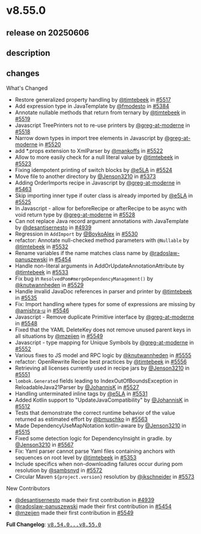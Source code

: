 # v8.55.0

## release on 20250606

## description

## changes

What's Changed

* Restore generalized property handling by <a class="user-mention notranslate" data-hovercard-type="user" data-hovercard-url="/users/timtebeek/hovercard" data-octo-click="hovercard-link-click" data-octo-dimensions="link_type:self" href="https://github.com/timtebeek">@timtebeek</a> in <a class="issue-link js-issue-link" data-error-text="Failed to load title" data-id="3097401791" data-permission-text="Title is private" data-url="https://github.com/openrewrite/rewrite/issues/5517" data-hovercard-type="pull_request" data-hovercard-url="/openrewrite/rewrite/pull/5517/hovercard" href="https://github.com/openrewrite/rewrite/pull/5517">#5517</a>
* Add expression type in JavaTemplate by <a class="user-mention notranslate" data-hovercard-type="user" data-hovercard-url="/users/fmodesto/hovercard" data-octo-click="hovercard-link-click" data-octo-dimensions="link_type:self" href="https://github.com/fmodesto">@fmodesto</a> in <a class="issue-link js-issue-link" data-error-text="Failed to load title" data-id="3040303173" data-permission-text="Title is private" data-url="https://github.com/openrewrite/rewrite/issues/5384" data-hovercard-type="pull_request" data-hovercard-url="/openrewrite/rewrite/pull/5384/hovercard" href="https://github.com/openrewrite/rewrite/pull/5384">#5384</a>
* Annotate nullable methods that return from ternary by <a class="user-mention notranslate" data-hovercard-type="user" data-hovercard-url="/users/timtebeek/hovercard" data-octo-click="hovercard-link-click" data-octo-dimensions="link_type:self" href="https://github.com/timtebeek">@timtebeek</a> in <a class="issue-link js-issue-link" data-error-text="Failed to load title" data-id="3098541557" data-permission-text="Title is private" data-url="https://github.com/openrewrite/rewrite/issues/5519" data-hovercard-type="pull_request" data-hovercard-url="/openrewrite/rewrite/pull/5519/hovercard" href="https://github.com/openrewrite/rewrite/pull/5519">#5519</a>
* Javascript TreePrinters not to re-use printers by <a class="user-mention notranslate" data-hovercard-type="user" data-hovercard-url="/users/greg-at-moderne/hovercard" data-octo-click="hovercard-link-click" data-octo-dimensions="link_type:self" href="https://github.com/greg-at-moderne">@greg-at-moderne</a> in <a class="issue-link js-issue-link" data-error-text="Failed to load title" data-id="3097848372" data-permission-text="Title is private" data-url="https://github.com/openrewrite/rewrite/issues/5518" data-hovercard-type="pull_request" data-hovercard-url="/openrewrite/rewrite/pull/5518/hovercard" href="https://github.com/openrewrite/rewrite/pull/5518">#5518</a>
* Narrow down types in import tree elements in Javascript by <a class="user-mention notranslate" data-hovercard-type="user" data-hovercard-url="/users/greg-at-moderne/hovercard" data-octo-click="hovercard-link-click" data-octo-dimensions="link_type:self" href="https://github.com/greg-at-moderne">@greg-at-moderne</a> in <a class="issue-link js-issue-link" data-error-text="Failed to load title" data-id="3099922018" data-permission-text="Title is private" data-url="https://github.com/openrewrite/rewrite/issues/5520" data-hovercard-type="pull_request" data-hovercard-url="/openrewrite/rewrite/pull/5520/hovercard" href="https://github.com/openrewrite/rewrite/pull/5520">#5520</a>
* add *.props extension to XmlParser by <a class="user-mention notranslate" data-hovercard-type="user" data-hovercard-url="/users/mankoffs/hovercard" data-octo-click="hovercard-link-click" data-octo-dimensions="link_type:self" href="https://github.com/mankoffs">@mankoffs</a> in <a class="issue-link js-issue-link" data-error-text="Failed to load title" data-id="3100294488" data-permission-text="Title is private" data-url="https://github.com/openrewrite/rewrite/issues/5522" data-hovercard-type="pull_request" data-hovercard-url="/openrewrite/rewrite/pull/5522/hovercard" href="https://github.com/openrewrite/rewrite/pull/5522">#5522</a>
* Allow to more easily check for a null literal value by <a class="user-mention notranslate" data-hovercard-type="user" data-hovercard-url="/users/timtebeek/hovercard" data-octo-click="hovercard-link-click" data-octo-dimensions="link_type:self" href="https://github.com/timtebeek">@timtebeek</a> in <a class="issue-link js-issue-link" data-error-text="Failed to load title" data-id="3100836746" data-permission-text="Title is private" data-url="https://github.com/openrewrite/rewrite/issues/5523" data-hovercard-type="pull_request" data-hovercard-url="/openrewrite/rewrite/pull/5523/hovercard" href="https://github.com/openrewrite/rewrite/pull/5523">#5523</a>
* Fixing idempotent printing of switch blocks by <a class="user-mention notranslate" data-hovercard-type="user" data-hovercard-url="/users/e5LA/hovercard" data-octo-click="hovercard-link-click" data-octo-dimensions="link_type:self" href="https://github.com/e5LA">@e5LA</a> in <a class="issue-link js-issue-link" data-error-text="Failed to load title" data-id="3100854127" data-permission-text="Title is private" data-url="https://github.com/openrewrite/rewrite/issues/5524" data-hovercard-type="pull_request" data-hovercard-url="/openrewrite/rewrite/pull/5524/hovercard" href="https://github.com/openrewrite/rewrite/pull/5524">#5524</a>
* Move file to another directory by <a class="user-mention notranslate" data-hovercard-type="user" data-hovercard-url="/users/Jenson3210/hovercard" data-octo-click="hovercard-link-click" data-octo-dimensions="link_type:self" href="https://github.com/Jenson3210">@Jenson3210</a> in <a class="issue-link js-issue-link" data-error-text="Failed to load title" data-id="3037642159" data-permission-text="Title is private" data-url="https://github.com/openrewrite/rewrite/issues/5373" data-hovercard-type="pull_request" data-hovercard-url="/openrewrite/rewrite/pull/5373/hovercard" href="https://github.com/openrewrite/rewrite/pull/5373">#5373</a>
* Adding OrderImports recipe in Javascript by <a class="user-mention notranslate" data-hovercard-type="user" data-hovercard-url="/users/greg-at-moderne/hovercard" data-octo-click="hovercard-link-click" data-octo-dimensions="link_type:self" href="https://github.com/greg-at-moderne">@greg-at-moderne</a> in <a class="issue-link js-issue-link" data-error-text="Failed to load title" data-id="3079177440" data-permission-text="Title is private" data-url="https://github.com/openrewrite/rewrite/issues/5463" data-hovercard-type="pull_request" data-hovercard-url="/openrewrite/rewrite/pull/5463/hovercard" href="https://github.com/openrewrite/rewrite/pull/5463">#5463</a>
* Skip importing inner type if outer class is already imported by <a class="user-mention notranslate" data-hovercard-type="user" data-hovercard-url="/users/e5LA/hovercard" data-octo-click="hovercard-link-click" data-octo-dimensions="link_type:self" href="https://github.com/e5LA">@e5LA</a> in <a class="issue-link js-issue-link" data-error-text="Failed to load title" data-id="3102288246" data-permission-text="Title is private" data-url="https://github.com/openrewrite/rewrite/issues/5525" data-hovercard-type="pull_request" data-hovercard-url="/openrewrite/rewrite/pull/5525/hovercard" href="https://github.com/openrewrite/rewrite/pull/5525">#5525</a>
* In Javascript - allow for beforeRecipe or afterRecipe to be async with void return type by <a class="user-mention notranslate" data-hovercard-type="user" data-hovercard-url="/users/greg-at-moderne/hovercard" data-octo-click="hovercard-link-click" data-octo-dimensions="link_type:self" href="https://github.com/greg-at-moderne">@greg-at-moderne</a> in <a class="issue-link js-issue-link" data-error-text="Failed to load title" data-id="3102869496" data-permission-text="Title is private" data-url="https://github.com/openrewrite/rewrite/issues/5528" data-hovercard-type="pull_request" data-hovercard-url="/openrewrite/rewrite/pull/5528/hovercard" href="https://github.com/openrewrite/rewrite/pull/5528">#5528</a>
* Can not replace Java record argument annotations with JavaTemplate by <a class="user-mention notranslate" data-hovercard-type="user" data-hovercard-url="/users/desantisernesto/hovercard" data-octo-click="hovercard-link-click" data-octo-dimensions="link_type:self" href="https://github.com/desantisernesto">@desantisernesto</a> in <a class="issue-link js-issue-link" data-error-text="Failed to load title" data-id="2807706845" data-permission-text="Title is private" data-url="https://github.com/openrewrite/rewrite/issues/4939" data-hovercard-type="pull_request" data-hovercard-url="/openrewrite/rewrite/pull/4939/hovercard" href="https://github.com/openrewrite/rewrite/pull/4939">#4939</a>
* Regression in <code>AddImport</code> by <a class="user-mention notranslate" data-hovercard-type="user" data-hovercard-url="/users/BoykoAlex/hovercard" data-octo-click="hovercard-link-click" data-octo-dimensions="link_type:self" href="https://github.com/BoykoAlex">@BoykoAlex</a> in <a class="issue-link js-issue-link" data-error-text="Failed to load title" data-id="3104483063" data-permission-text="Title is private" data-url="https://github.com/openrewrite/rewrite/issues/5530" data-hovercard-type="pull_request" data-hovercard-url="/openrewrite/rewrite/pull/5530/hovercard" href="https://github.com/openrewrite/rewrite/pull/5530">#5530</a>
* refactor: Annotate null-checked method parameters with <code>@Nullable</code> by <a class="user-mention notranslate" data-hovercard-type="user" data-hovercard-url="/users/timtebeek/hovercard" data-octo-click="hovercard-link-click" data-octo-dimensions="link_type:self" href="https://github.com/timtebeek">@timtebeek</a> in <a class="issue-link js-issue-link" data-error-text="Failed to load title" data-id="3105684836" data-permission-text="Title is private" data-url="https://github.com/openrewrite/rewrite/issues/5532" data-hovercard-type="pull_request" data-hovercard-url="/openrewrite/rewrite/pull/5532/hovercard" href="https://github.com/openrewrite/rewrite/pull/5532">#5532</a>
* Rename variables if the name matches class name by <a class="user-mention notranslate" data-hovercard-type="user" data-hovercard-url="/users/radoslaw-panuszewski/hovercard" data-octo-click="hovercard-link-click" data-octo-dimensions="link_type:self" href="https://github.com/radoslaw-panuszewski">@radoslaw-panuszewski</a> in <a class="issue-link js-issue-link" data-error-text="Failed to load title" data-id="3074058586" data-permission-text="Title is private" data-url="https://github.com/openrewrite/rewrite/issues/5454" data-hovercard-type="pull_request" data-hovercard-url="/openrewrite/rewrite/pull/5454/hovercard" href="https://github.com/openrewrite/rewrite/pull/5454">#5454</a>
* Handle non-literal arguments in AddOrUpdateAnnotationAttribute by <a class="user-mention notranslate" data-hovercard-type="user" data-hovercard-url="/users/timtebeek/hovercard" data-octo-click="hovercard-link-click" data-octo-dimensions="link_type:self" href="https://github.com/timtebeek">@timtebeek</a> in <a class="issue-link js-issue-link" data-error-text="Failed to load title" data-id="3106115338" data-permission-text="Title is private" data-url="https://github.com/openrewrite/rewrite/issues/5533" data-hovercard-type="pull_request" data-hovercard-url="/openrewrite/rewrite/pull/5533/hovercard" href="https://github.com/openrewrite/rewrite/pull/5533">#5533</a>
* Fix bug in <code>ResolvedPom#mergeDependencyManagement()</code> by <a class="user-mention notranslate" data-hovercard-type="user" data-hovercard-url="/users/knutwannheden/hovercard" data-octo-click="hovercard-link-click" data-octo-dimensions="link_type:self" href="https://github.com/knutwannheden">@knutwannheden</a> in <a class="issue-link js-issue-link" data-error-text="Failed to load title" data-id="3103740459" data-permission-text="Title is private" data-url="https://github.com/openrewrite/rewrite/issues/5529" data-hovercard-type="pull_request" data-hovercard-url="/openrewrite/rewrite/pull/5529/hovercard" href="https://github.com/openrewrite/rewrite/pull/5529">#5529</a>
* Handle invalid JavaDoc references in parser and printer by <a class="user-mention notranslate" data-hovercard-type="user" data-hovercard-url="/users/timtebeek/hovercard" data-octo-click="hovercard-link-click" data-octo-dimensions="link_type:self" href="https://github.com/timtebeek">@timtebeek</a> in <a class="issue-link js-issue-link" data-error-text="Failed to load title" data-id="3107900476" data-permission-text="Title is private" data-url="https://github.com/openrewrite/rewrite/issues/5535" data-hovercard-type="pull_request" data-hovercard-url="/openrewrite/rewrite/pull/5535/hovercard" href="https://github.com/openrewrite/rewrite/pull/5535">#5535</a>
* Fix: Import handling where types for some of expressions are missing by <a class="user-mention notranslate" data-hovercard-type="user" data-hovercard-url="/users/amishra-u/hovercard" data-octo-click="hovercard-link-click" data-octo-dimensions="link_type:self" href="https://github.com/amishra-u">@amishra-u</a> in <a class="issue-link js-issue-link" data-error-text="Failed to load title" data-id="3111926695" data-permission-text="Title is private" data-url="https://github.com/openrewrite/rewrite/issues/5546" data-hovercard-type="pull_request" data-hovercard-url="/openrewrite/rewrite/pull/5546/hovercard" href="https://github.com/openrewrite/rewrite/pull/5546">#5546</a>
* Javascript - Remove duplicate Primitive interface by <a class="user-mention notranslate" data-hovercard-type="user" data-hovercard-url="/users/greg-at-moderne/hovercard" data-octo-click="hovercard-link-click" data-octo-dimensions="link_type:self" href="https://github.com/greg-at-moderne">@greg-at-moderne</a> in <a class="issue-link js-issue-link" data-error-text="Failed to load title" data-id="3113307248" data-permission-text="Title is private" data-url="https://github.com/openrewrite/rewrite/issues/5548" data-hovercard-type="pull_request" data-hovercard-url="/openrewrite/rewrite/pull/5548/hovercard" href="https://github.com/openrewrite/rewrite/pull/5548">#5548</a>
* Fixed that the YAML DeleteKey does not remove unused parent keys in all situations by <a class="user-mention notranslate" data-hovercard-type="user" data-hovercard-url="/users/mzeijen/hovercard" data-octo-click="hovercard-link-click" data-octo-dimensions="link_type:self" href="https://github.com/mzeijen">@mzeijen</a> in <a class="issue-link js-issue-link" data-error-text="Failed to load title" data-id="3113308422" data-permission-text="Title is private" data-url="https://github.com/openrewrite/rewrite/issues/5549" data-hovercard-type="pull_request" data-hovercard-url="/openrewrite/rewrite/pull/5549/hovercard" href="https://github.com/openrewrite/rewrite/pull/5549">#5549</a>
* Javascript - type mapping for Unique Symbols by <a class="user-mention notranslate" data-hovercard-type="user" data-hovercard-url="/users/greg-at-moderne/hovercard" data-octo-click="hovercard-link-click" data-octo-dimensions="link_type:self" href="https://github.com/greg-at-moderne">@greg-at-moderne</a> in <a class="issue-link js-issue-link" data-error-text="Failed to load title" data-id="3113739513" data-permission-text="Title is private" data-url="https://github.com/openrewrite/rewrite/issues/5552" data-hovercard-type="pull_request" data-hovercard-url="/openrewrite/rewrite/pull/5552/hovercard" href="https://github.com/openrewrite/rewrite/pull/5552">#5552</a>
* Various fixes to JS model and RPC logic by <a class="user-mention notranslate" data-hovercard-type="user" data-hovercard-url="/users/knutwannheden/hovercard" data-octo-click="hovercard-link-click" data-octo-dimensions="link_type:self" href="https://github.com/knutwannheden">@knutwannheden</a> in <a class="issue-link js-issue-link" data-error-text="Failed to load title" data-id="3115880371" data-permission-text="Title is private" data-url="https://github.com/openrewrite/rewrite/issues/5555" data-hovercard-type="pull_request" data-hovercard-url="/openrewrite/rewrite/pull/5555/hovercard" href="https://github.com/openrewrite/rewrite/pull/5555">#5555</a>
* refactor: OpenRewrite Recipe best practices by <a class="user-mention notranslate" data-hovercard-type="user" data-hovercard-url="/users/timtebeek/hovercard" data-octo-click="hovercard-link-click" data-octo-dimensions="link_type:self" href="https://github.com/timtebeek">@timtebeek</a> in <a class="issue-link js-issue-link" data-error-text="Failed to load title" data-id="3116917240" data-permission-text="Title is private" data-url="https://github.com/openrewrite/rewrite/issues/5556" data-hovercard-type="pull_request" data-hovercard-url="/openrewrite/rewrite/pull/5556/hovercard" href="https://github.com/openrewrite/rewrite/pull/5556">#5556</a>
* Retrieving all licenses currently used in recipe jars by <a class="user-mention notranslate" data-hovercard-type="user" data-hovercard-url="/users/Jenson3210/hovercard" data-octo-click="hovercard-link-click" data-octo-dimensions="link_type:self" href="https://github.com/Jenson3210">@Jenson3210</a> in <a class="issue-link js-issue-link" data-error-text="Failed to load title" data-id="3113612292" data-permission-text="Title is private" data-url="https://github.com/openrewrite/rewrite/issues/5551" data-hovercard-type="pull_request" data-hovercard-url="/openrewrite/rewrite/pull/5551/hovercard" href="https://github.com/openrewrite/rewrite/pull/5551">#5551</a>
* <code>lombok.Generated</code> fields leading to IndexOutOfBoundsException in ReloadableJava21Parser by <a class="user-mention notranslate" data-hovercard-type="user" data-hovercard-url="/users/JohannisK/hovercard" data-octo-click="hovercard-link-click" data-octo-dimensions="link_type:self" href="https://github.com/JohannisK">@JohannisK</a> in <a class="issue-link js-issue-link" data-error-text="Failed to load title" data-id="3102568343" data-permission-text="Title is private" data-url="https://github.com/openrewrite/rewrite/issues/5527" data-hovercard-type="pull_request" data-hovercard-url="/openrewrite/rewrite/pull/5527/hovercard" href="https://github.com/openrewrite/rewrite/pull/5527">#5527</a>
* Handling unterminated inline tags by <a class="user-mention notranslate" data-hovercard-type="user" data-hovercard-url="/users/e5LA/hovercard" data-octo-click="hovercard-link-click" data-octo-dimensions="link_type:self" href="https://github.com/e5LA">@e5LA</a> in <a class="issue-link js-issue-link" data-error-text="Failed to load title" data-id="3105335696" data-permission-text="Title is private" data-url="https://github.com/openrewrite/rewrite/issues/5531" data-hovercard-type="pull_request" data-hovercard-url="/openrewrite/rewrite/pull/5531/hovercard" href="https://github.com/openrewrite/rewrite/pull/5531">#5531</a>
* Added Kotlin support to "UpdateJavaCompatibility" by <a class="user-mention notranslate" data-hovercard-type="user" data-hovercard-url="/users/JohannisK/hovercard" data-octo-click="hovercard-link-click" data-octo-dimensions="link_type:self" href="https://github.com/JohannisK">@JohannisK</a> in <a class="issue-link js-issue-link" data-error-text="Failed to load title" data-id="3096439890" data-permission-text="Title is private" data-url="https://github.com/openrewrite/rewrite/issues/5512" data-hovercard-type="pull_request" data-hovercard-url="/openrewrite/rewrite/pull/5512/hovercard" href="https://github.com/openrewrite/rewrite/pull/5512">#5512</a>
* Tests that demonstrate the correct runtime behavior of the value returned as estimated effort by <a class="user-mention notranslate" data-hovercard-type="user" data-hovercard-url="/users/bmuschko/hovercard" data-octo-click="hovercard-link-click" data-octo-dimensions="link_type:self" href="https://github.com/bmuschko">@bmuschko</a> in <a class="issue-link js-issue-link" data-error-text="Failed to load title" data-id="3119174640" data-permission-text="Title is private" data-url="https://github.com/openrewrite/rewrite/issues/5563" data-hovercard-type="pull_request" data-hovercard-url="/openrewrite/rewrite/pull/5563/hovercard" href="https://github.com/openrewrite/rewrite/pull/5563">#5563</a>
* Made DependencyUseMapNotation kotlin-aware by <a class="user-mention notranslate" data-hovercard-type="user" data-hovercard-url="/users/Jenson3210/hovercard" data-octo-click="hovercard-link-click" data-octo-dimensions="link_type:self" href="https://github.com/Jenson3210">@Jenson3210</a> in <a class="issue-link js-issue-link" data-error-text="Failed to load title" data-id="3096871759" data-permission-text="Title is private" data-url="https://github.com/openrewrite/rewrite/issues/5515" data-hovercard-type="pull_request" data-hovercard-url="/openrewrite/rewrite/pull/5515/hovercard" href="https://github.com/openrewrite/rewrite/pull/5515">#5515</a>
* Fixed some detection logic for DependencyInsight in gradle. by <a class="user-mention notranslate" data-hovercard-type="user" data-hovercard-url="/users/Jenson3210/hovercard" data-octo-click="hovercard-link-click" data-octo-dimensions="link_type:self" href="https://github.com/Jenson3210">@Jenson3210</a> in <a class="issue-link js-issue-link" data-error-text="Failed to load title" data-id="3122439397" data-permission-text="Title is private" data-url="https://github.com/openrewrite/rewrite/issues/5567" data-hovercard-type="pull_request" data-hovercard-url="/openrewrite/rewrite/pull/5567/hovercard" href="https://github.com/openrewrite/rewrite/pull/5567">#5567</a>
* Fix: Yaml parser cannot parse Yaml files containing anchors with sequences on root level by <a class="user-mention notranslate" data-hovercard-type="user" data-hovercard-url="/users/timtebeek/hovercard" data-octo-click="hovercard-link-click" data-octo-dimensions="link_type:self" href="https://github.com/timtebeek">@timtebeek</a> in <a class="issue-link js-issue-link" data-error-text="Failed to load title" data-id="3024558863" data-permission-text="Title is private" data-url="https://github.com/openrewrite/rewrite/issues/5353" data-hovercard-type="pull_request" data-hovercard-url="/openrewrite/rewrite/pull/5353/hovercard" href="https://github.com/openrewrite/rewrite/pull/5353">#5353</a>
* Include specifics when non-downloading failures occur during pom resolution by <a class="user-mention notranslate" data-hovercard-type="user" data-hovercard-url="/users/sambsnyd/hovercard" data-octo-click="hovercard-link-click" data-octo-dimensions="link_type:self" href="https://github.com/sambsnyd">@sambsnyd</a> in <a class="issue-link js-issue-link" data-error-text="Failed to load title" data-id="3125747307" data-permission-text="Title is private" data-url="https://github.com/openrewrite/rewrite/issues/5572" data-hovercard-type="pull_request" data-hovercard-url="/openrewrite/rewrite/pull/5572/hovercard" href="https://github.com/openrewrite/rewrite/pull/5572">#5572</a>
* Circular Maven <code>${project.version}</code> resolution by <a class="user-mention notranslate" data-hovercard-type="user" data-hovercard-url="/users/jkschneider/hovercard" data-octo-click="hovercard-link-click" data-octo-dimensions="link_type:self" href="https://github.com/jkschneider">@jkschneider</a> in <a class="issue-link js-issue-link" data-error-text="Failed to load title" data-id="3125833092" data-permission-text="Title is private" data-url="https://github.com/openrewrite/rewrite/issues/5573" data-hovercard-type="pull_request" data-hovercard-url="/openrewrite/rewrite/pull/5573/hovercard" href="https://github.com/openrewrite/rewrite/pull/5573">#5573</a>

New Contributors

* <a class="user-mention notranslate" data-hovercard-type="user" data-hovercard-url="/users/desantisernesto/hovercard" data-octo-click="hovercard-link-click" data-octo-dimensions="link_type:self" href="https://github.com/desantisernesto">@desantisernesto</a> made their first contribution in <a class="issue-link js-issue-link" data-error-text="Failed to load title" data-id="2807706845" data-permission-text="Title is private" data-url="https://github.com/openrewrite/rewrite/issues/4939" data-hovercard-type="pull_request" data-hovercard-url="/openrewrite/rewrite/pull/4939/hovercard" href="https://github.com/openrewrite/rewrite/pull/4939">#4939</a>
* <a class="user-mention notranslate" data-hovercard-type="user" data-hovercard-url="/users/radoslaw-panuszewski/hovercard" data-octo-click="hovercard-link-click" data-octo-dimensions="link_type:self" href="https://github.com/radoslaw-panuszewski">@radoslaw-panuszewski</a> made their first contribution in <a class="issue-link js-issue-link" data-error-text="Failed to load title" data-id="3074058586" data-permission-text="Title is private" data-url="https://github.com/openrewrite/rewrite/issues/5454" data-hovercard-type="pull_request" data-hovercard-url="/openrewrite/rewrite/pull/5454/hovercard" href="https://github.com/openrewrite/rewrite/pull/5454">#5454</a>
* <a class="user-mention notranslate" data-hovercard-type="user" data-hovercard-url="/users/mzeijen/hovercard" data-octo-click="hovercard-link-click" data-octo-dimensions="link_type:self" href="https://github.com/mzeijen">@mzeijen</a> made their first contribution in <a class="issue-link js-issue-link" data-error-text="Failed to load title" data-id="3113308422" data-permission-text="Title is private" data-url="https://github.com/openrewrite/rewrite/issues/5549" data-hovercard-type="pull_request" data-hovercard-url="/openrewrite/rewrite/pull/5549/hovercard" href="https://github.com/openrewrite/rewrite/pull/5549">#5549</a>

<strong>Full Changelog</strong>: <a class="commit-link" href="https://github.com/openrewrite/rewrite/compare/v8.54.0...v8.55.0"><tt>v8.54.0...v8.55.0</tt></a>

